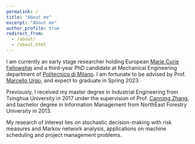 ```yaml
---
permalink: /
title: "About me"
excerpt: "About me"
author_profile: true
redirect_from: 
  - /about/
  - /about.html
---
```



I am currently an early stage researcher holding European [Marie Curie Fellowship](https://www.digiman4-0.mek.dtu.dk/About-us/Who-are-we/ESRs) and a third-year PhD candidate at Mechanical Engineering department of [Politecnico di Milano](https://www.polimi.it/en). I am fortunate to be advised by Prof. [Marcello Urgo](http://www.marcellourgo.com/), and expect to graduate in Spring 2023.

Previously, I received my master degree in Industrial Engineering from Tsinghua University in 2017 under the supervision of Prof. [Canrong Zhang](https://www.sigs.tsinghua.edu.cn/zcr_en/main.htm), and bachelor degree in Information Management from NorthEast Forestry University in 2013.

My research of interest lies on stochastic decision-making with risk measures and Markov network analysis, applications on machine scheduling and project management problems.
